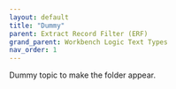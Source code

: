 ```yaml
---
layout: default
title: "Dummy"
parent: Extract Record Filter (ERF)
grand_parent: Workbench Logic Text Types
nav_order: 1
---
```





Dummy topic to make the folder appear.